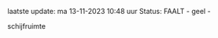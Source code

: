 laatste update: 
ma 13-11-2023 10:48   uur 
Status: FAALT - geel - 
<div class="service Y">schijfruimte</div>